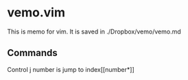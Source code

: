 # vemo.vim      
This is memo for vim. It is saved in ./Dropbox/vemo/vemo.md

## Commands        
Control j number is jump to index[[number*]]
